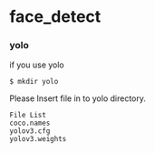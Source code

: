 # face_detect

### yolo
if you use yolo 
```
$ mkdir yolo
```
Please Insert file in to yolo directory. 
```
File List
coco.names
yolov3.cfg
yolov3.weights
```
